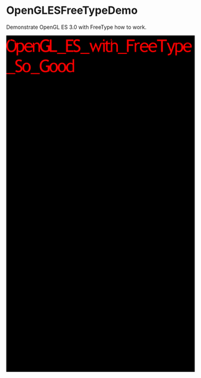# OpenGLESFreeTypeDemo

Demonstrate OpenGL ES 3.0 with FreeType how to work.    

![avatar](./Case_No_1.png)
